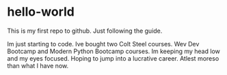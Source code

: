 # hello-world
This is my first repo to github. Just following the guide.

Im just starting to code. Ive bought two Colt Steel courses. Wev Dev Bootcamp and Modern Python Bootcamp courses. Im keeping my head low and my eyes focused. Hoping to jump into a lucrative career. Atlest moreso than what I have now.
